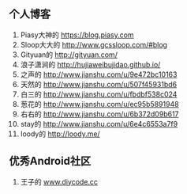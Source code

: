 ## 个人博客
1. Piasy大神的 https://blog.piasy.com
2. Sloop大大的 http://www.gcssloop.com/#blog
3. Gityuan的 http://gityuan.com/
4. 浪子潇涧的 http://hujiaweibujidao.github.io/
5. 之声的 http://www.jianshu.com/u/9e472bc10163
6. 天然的 http://www.jianshu.com/u/507f45931bd6
7. 白三的 http://www.jianshu.com/u/fbdbf538c024
8. 葱花的 http://www.jianshu.com/u/ec95b5891948
9. 右右的 http://www.jianshu.com/u/6b372d09b617
10. stay的 http://www.jianshu.com/u/6e4c6553a7f9
11. loody的 http://loody.me/


## 优秀Android社区
1. 王子的 www.diycode.cc
